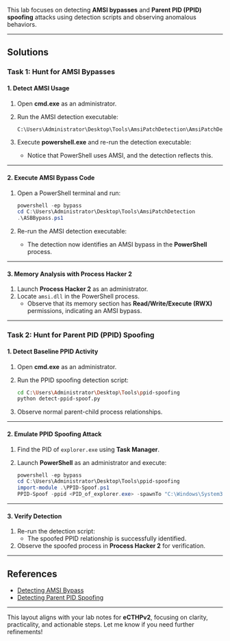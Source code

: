 
This lab focuses on detecting **AMSI bypasses** and **Parent PID (PPID) spoofing** attacks using detection scripts and observing anomalous behaviors.

---

## **Solutions**

### **Task 1: Hunt for AMSI Bypasses**

#### **1. Detect AMSI Usage**

1. Open **cmd.exe** as an administrator.
2. Run the AMSI detection executable:
    
    ```bash
    C:\Users\Administrator\Desktop\Tools\AmsiPatchDetection\AmsiPatchDetection\bin\Debug\AmsiPatchDetection.exe
    ```
    
3. Execute **powershell.exe** and re-run the detection executable:
    - Notice that PowerShell uses AMSI, and the detection reflects this.

---

#### **2. Execute AMSI Bypass Code**

1. Open a PowerShell terminal and run:
    
    ```powershell
    powershell -ep bypass
    cd C:\Users\Administrator\Desktop\Tools\AmsiPatchDetection
    .\ASBBypass.ps1
    ```
    
2. Re-run the AMSI detection executable:
    - The detection now identifies an AMSI bypass in the **PowerShell** process.

---

#### **3. Memory Analysis with Process Hacker 2**

1. Launch **Process Hacker 2** as an administrator.
2. Locate `amsi.dll` in the PowerShell process.
    - Observe that its memory section has **Read/Write/Execute (RWX)** permissions, indicating an AMSI bypass.

---

### **Task 2: Hunt for Parent PID (PPID) Spoofing**

#### **1. Detect Baseline PPID Activity**

1. Open **cmd.exe** as an administrator.
2. Run the PPID spoofing detection script:
    
    ```bash
    cd C:\Users\Administrator\Desktop\Tools\ppid-spoofing
    python detect-ppid-spoof.py
    ```
    
3. Observe normal parent-child process relationships.

---

#### **2. Emulate PPID Spoofing Attack**

1. Find the PID of `explorer.exe` using **Task Manager**.
2. Launch **PowerShell** as an administrator and execute:
    
    ```powershell
    powershell -ep bypass
    cd C:\Users\Administrator\Desktop\Tools\ppid-spoofing
    import-module .\PPID-Spoof.ps1
    PPID-Spoof -ppid <PID_of_explorer.exe> -spawnTo "C:\Windows\System32\notepad.exe" -dllpath C:\Users\Administrator\Desktop\Tools\memhunter\msimplepayload.dll
    ```
    

---

#### **3. Verify Detection**

1. Re-run the detection script:
    - The spoofed PPID relationship is successfully identified.
2. Observe the spoofed process in **Process Hacker 2** for verification.

---

## **References**

- [Detecting AMSI Bypass](https://ionize.com.au/detecting-amsi-bypass/)
- [Detecting Parent PID Spoofing](https://blog.f-secure.com/detecting-parent-pid-spoofing/)

---

This layout aligns with your lab notes for **eCTHPv2**, focusing on clarity, practicality, and actionable steps. Let me know if you need further refinements!